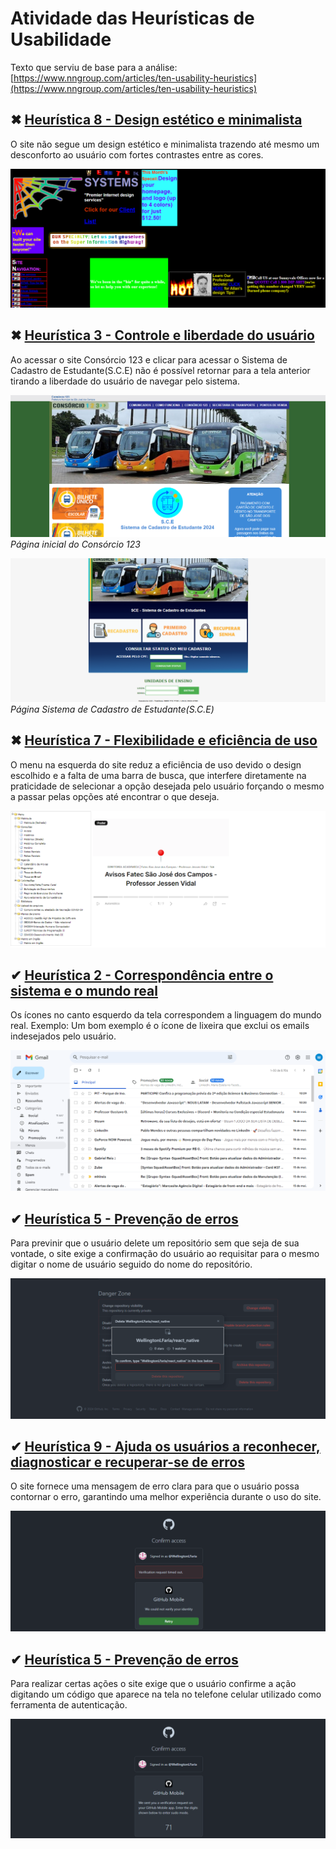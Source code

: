 # Atividade das Heurísticas de Usabilidade

Texto que serviu de base para a análise: [https://www.nngroup.com/articles/ten-usability-heuristics](https://www.nngroup.com/articles/ten-usability-heuristics)

## ✖ [Heurística 8 - Design estético e minimalista](https://www.nngroup.com/articles/ten-usability-heuristics/#toc-8-aesthetic-and-minimalist-design-8)

O site não segue um design estético e minimalista trazendo até mesmo um desconforto ao usuário com fortes contrastes entre as cores.

![Imagem heurística 8](imgs/image-7.png)

## ✖ [Heurística 3 - Controle e liberdade do usuário](https://www.nngroup.com/articles/ten-usability-heuristics/#toc-3-user-control-and-freedom-3)

Ao acessar o site Consórcio 123 e clicar para acessar o Sistema de Cadastro de Estudante(S.C.E) não é possível retornar para a tela anterior tirando a liberdade do usuário de navegar pelo sistema.

![Imagem heurística 3](imgs/image-4.png)
*Página inicial do Consórcio 123*

![Imagem heurística 3](imgs/image-5.png)
*Página Sistema de Cadastro de Estudante(S.C.E)*

## ✖ [Heurística 7 - Flexibilidade e eficiência de uso](https://www.nngroup.com/articles/ten-usability-heuristics/#toc-7-flexibility-and-efficiency-of-use-7)

O menu na esquerda do site reduz a eficiência de uso devido o design escolhido e a falta de uma barra de busca, que interfere diretamente na praticidade de selecionar a opção desejada pelo usuário forçando o mesmo a passar pelas opções até encontrar o que deseja.

![Imagem heurística 7](imgs/image-6.png)

## ✔ [Heurística 2 - Correspondência entre o sistema e o mundo real](https://www.nngroup.com/articles/ten-usability-heuristics/#toc-2-match-between-the-system-and-the-real-world-2)

Os ícones no canto esquerdo da tela correspondem a linguagem do mundo real. Exemplo: Um bom exemplo é o ícone de lixeira que exclui os emails indesejados pelo usuário.

![Imagem heurística 2](imgs/image.png)

## ✔ [Heurística 5 - Prevenção de erros](https://www.nngroup.com/articles/ten-usability-heuristics/#toc-5-error-prevention-5)

Para previnir que o usuário delete um repositório sem que seja de sua vontade, o site exige a confirmação do usuário ao requisitar para o mesmo digitar o nome de usuário seguido do nome do repositório.

![Imagem heurística 5](imgs/image-1.png)

## ✔ [Heurística 9 - Ajuda os usuários a reconhecer, diagnosticar e recuperar-se de erros](https://www.nngroup.com/articles/ten-usability-heuristics/#toc-9-help-users-recognize-diagnose-and-recover-from-errors-9)

O site fornece uma mensagem de erro clara para que o usuário possa contornar o erro, garantindo uma melhor experiência durante o uso do site.

![Imagem heurística 9](imgs/image-2.png)

## ✔ [Heurística 5 - Prevenção de erros](https://www.nngroup.com/articles/ten-usability-heuristics/#toc-5-error-prevention-5)

Para realizar certas ações o site exige que o usuário confirme a ação digitando um código que aparece na tela no telefone celular utilizado como ferramenta de autenticação.

![Imagem heurística 5](imgs/image-3.png)